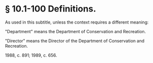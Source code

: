 # § 10.1-100 Definitions.

<p>As used in this subtitle, unless the context requires a different meaning:</p><p>"Department" means the Department of Conservation and Recreation.</p><p>"Director" means the Director of the Department of Conservation and Recreation.</p><p>1988, c. 891; 1989, c. 656.</p>